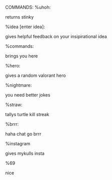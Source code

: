 COMMANDS:
%uhoh:

returns stinky

%idea [enter idea]:

gives helpful feedback on your insipirational idea


%commands:

brings you here

%hero:

gives a random valorant hero

%nightmare:

you need better jokes

%straw:

tallys turtle kill streak

%brrr:

haha chat go brrr


%instagram

gives mykulls insta

%69

nice

